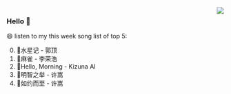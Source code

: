 <img align="right"  src="https://github-readme-stats.vercel.app/api/top-langs/?username=kvnZero" />

### Hello 👋

😄 listen to my this week song list of top 5:

0. 🌈水星记 - 郭顶
1. 🌈麻雀 - 李荣浩
2. 🌈Hello, Morning - Kizuna AI
3. 🌈明智之举 - 许嵩
4. 🌈如约而至 - 许嵩

